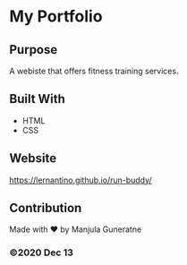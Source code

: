 # My Portfolio

## Purpose
A webiste that offers fitness training services.

## Built With
* HTML
* CSS

## Website
https://lernantino.github.io/run-buddy/

## Contribution
Made with ❤️ by Manjula Guneratne

### ©️2020 Dec 13

